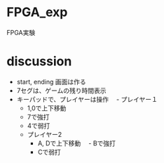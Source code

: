 # FPGA_exp
FPGA実験

# discussion
- start, ending 画面は作る
- 7セグは、ゲームの残り時間表示
- キーパッドで、プレイヤーは操作
　- プレイヤー１
    - 1,0で上下移動
    - 7で強打
    - 4で弱打
  - プレイヤー2
    - A, Dで上下移動
  　- Bで強打
    - Cで弱打
